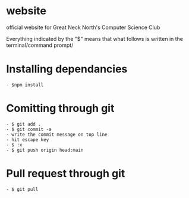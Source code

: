 # website
official website for Great Neck North's Computer Science Club

Everything indicated by the "$" means that what follows is written in the terminal/command prompt/

 # Installing dependancies

    - $npm install 
  
 # Comitting through git 
    - $ git add .
    - $ git commit -a
    - write the commit message on top line 
    - hit escape key 
    - $ :x
    - $ git push origin head:main
  
  # Pull request through git 
  
    - $ git pull
  
  
